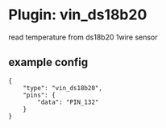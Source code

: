 # Plugin: vin_ds18b20

read temperature from ds18b20 1wire sensor

## example config

```
{
    "type": "vin_ds18b20",
    "pins": {
        "data": "PIN_132"
    }
}
```

